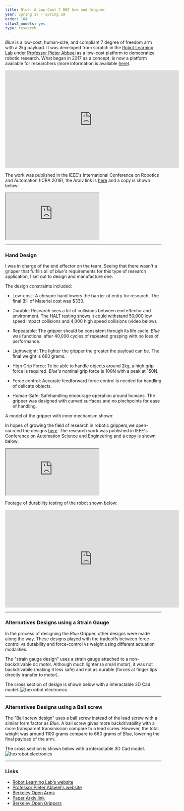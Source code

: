 ```yaml
---
title: Blue- A Low-Cost 7 DOF Arm and Gripper
year: Spring 17 - Spring 19
order: 104
stlwv2_models: yes
type: research
---
```


*Blue* is a low-cost, human-size, and compliant 7 degree of freedom arm with a 2kg payload.
It was developed from scratch in the [Robot Learning Lab](http://rll.berkeley.edu/) under [Professor Pieter Abbeel](https://people.eecs.berkeley.edu/~pabbeel/) as a low-cost platform to democratize robotic research.
What began in 2017 as a concept, is now a platform available for researchers (more information is available [here](https://www.berkeleyopenarms.org/)).

<iframe width="560" height="315" src="https://www.youtube.com/embed/RCQNIgySaYw" frameborder="0" allow="accelerometer; autoplay; encrypted-media; gyroscope; picture-in-picture" allowfullscreen></iframe>

The work was published in the IEEE's International Conference on Robotics and Automation (ICRA 2019), the Arxiv link is [here](https://arxiv.org/abs/1904.03815) and a copy is shown below: 

<iframe src="https://drive.google.com/file/d/1BF0iX-mr0g-xxwFFcOnAoNCMtre2P8h1/preview"></iframe>

<!--
A model of the arm:
<div class="stlwv2-model" data-model-url="/website/assets/models/longboard_remote.stl"></div>
 find and make stl -->

---
### Hand Design

I was in charge of the end effector on the team.
Seeing that there wasn't a gripper that fulfills all of *blue's* requirements for this type of research application, I set out to design and manufacture one.

The design constraints included:


- Low-cost- 
A cheaper hand lowers the barrier of entry for research. The final Bill of Material cost was $330.

- Durable: 
Research sees a lot of collisions between end effector and environment. The HALT testing shows it could withstand 50,000 low speed impact collisions and 4,000 high speed collisions (video below).

- Repeatable:
The gripper should be consistent through its life cycle. *Blue* was functional after 40,000 cycles of repeated grasping with no loss of performance.

- Lightweight:
The lighter the gripper the greater the payload can be. The final weight is 660 grams.

- High Grip Force:
To be able to handle objects around 2kg, a high grip force is required. *Blue's* nominal grip force is 100N with a peak at 150N.

- Force control:
Accurate feedforward force control is needed for handling of delicate objects.

- Human-Safe:
Safehandling encourage operation around humans. The gripper was designed with curved surfaces and no pinchpoints for ease of handling.


A model of the gripper with inner mechanism shown:
<div class="stlwv2-model" data-model-url="/website/assets/models/BlueHandCompressed.STL"></div>
<!-- find and make stl -->


In hopes of growing the field of research in robotic grippers,we open-sourced the designs [here](https://berkeleyopengrippers.github.io/).
The research work was published in IEEE's Conference on Automation Science and Engineering and a copy is shown below:
<iframe src="https://drive.google.com/file/d/1LC0DirgkaY__70R6G0JBzAUYHXj9ZpEU/preview"></iframe>

Footage of durability testing of the robot shown below:
<iframe width="560" height="315" src="https://www.youtube.com/embed/3JgtpOue68Y" frameborder="0" allow="accelerometer; autoplay; encrypted-media; gyroscope; picture-in-picture" allowfullscreen></iframe>

---
### Alternatives Designs using a Strain Gauge


In the process of designing the *Blue* Gripper, other designs were made along the way.
These designs played with the tradeoffs between force-control vs durability and force-control vs weight using different actuation modalities.

The "strain gauge design" uses a strain gauge attached to a non-backdrivable dc motor.
Although much lighter (a small motor), it was not backdrivabile (making it less safe) and not as durable (forces at finger tips directly transfer to motor).

The cross section of design is shown below with a interactable 3D Cad model.
![hexrobot electronics](/website/assets/images/Hand1.jpg)
<div class="stlwv2-model" data-model-url="/website/assets/models/StrainHand.STL"></div>
<!-- find and make stl -->

---
### Alternatives Designs using a Ball screw


The "Ball screw design" uses a ball screw instead of the lead screw with a similar form factor as *Blue*.
A ball screw gives more backdrivability with a more transparent transmission compare to a lead screw.
However, the total weight was around 1100 grams compare to 660 grams of *Blue*, lowering the final payload of the arm.

The cross section is shown below with a interactable 3D Cad model.
![hexrobot electronics](/website/assets/images/Hand2.jpg)
<div class="stlwv2-model" data-model-url="/website/assets/models/BallScrewHandGood.STL"></div>
<!-- find and make stl -->



---

### Links

- [Robot Learning Lab's website](http://rll.berkeley.edu/)
- [Professor Pieter Abbeel's website](https://people.eecs.berkeley.edu/~pabbeel/)
- [Berkeley Open Arms](https://www.berkeleyopenarms.org/)
- [Paper Arxiv link](https://arxiv.org/abs/1904.03815)
- [Berkeley Open Grippers](https://berkeleyopengrippers.github.io/)